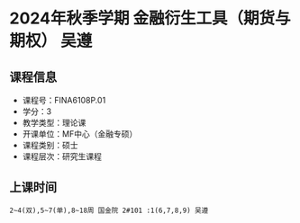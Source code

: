 # 2024年秋季学期 金融衍生工具（期货与期权） 吴遵






## 课程信息

- 课程号：FINA6108P.01
- 学分：3
- 教学类型：理论课
- 开课单位：MF中心（金融专硕）
- 课程类别：硕士
- 课程层次：研究生课程

## 上课时间

```
2~4(双),5~7(单),8~18周 国金院 2#101 :1(6,7,8,9) 吴遵
```

